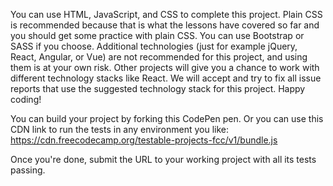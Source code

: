 You can use HTML, JavaScript, and CSS to complete this project. Plain CSS is recommended because that is what the lessons have covered so far and you should get some practice with plain CSS. You can use Bootstrap or SASS if you choose. Additional technologies (just for example jQuery, React, Angular, or Vue) are not recommended for this project, and using them is at your own risk. Other projects will give you a chance to work with different technology stacks like React. We will accept and try to fix all issue reports that use the suggested technology stack for this project. Happy coding!

<!-- User Story #1: My portfolio should have a welcome section with an id of welcome-section. -->

<!-- User Story #2: The welcome section should have an h1 element that contains text. -->

<!-- User Story #3: My portfolio should have a projects section with an id of projects. -->

<!-- User Story #4: The projects section should contain at least one element with a class of project-tile to hold a project. -->

<!-- User Story #5: The projects section should contain at least one link to a project. -->

<!-- User Story #6: My portfolio should have a navbar with an id of navbar. -->

<!-- User Story #7: The navbar should contain at least one link that I can click on to navigate to different sections of the page. -->

<!-- User Story #8: My portfolio should have a link with an id of profile-link, which opens my GitHub or FCC profile in a new tab. -->

<!-- User Story #9: My portfolio should have at least one media query. -->

<!-- User Story #10: The height of the welcome section should be equal to the height of the viewport. -->

<!-- User Story #11: The navbar should always be at the top of the viewport. -->

You can build your project by forking this CodePen pen. Or you can use this CDN link to run the tests in any environment you like: https://cdn.freecodecamp.org/testable-projects-fcc/v1/bundle.js

Once you're done, submit the URL to your working project with all its tests passing.
